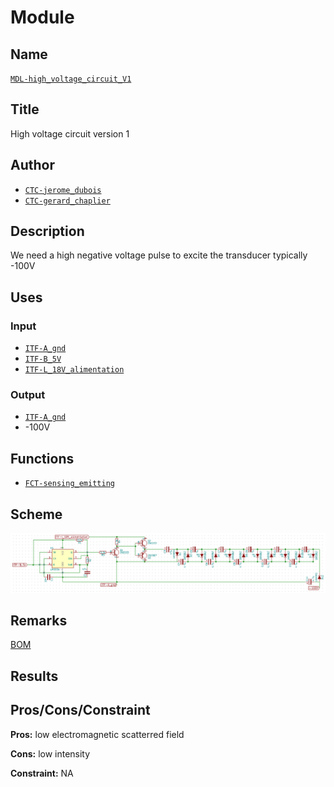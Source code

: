 # Module
<!---![](viewme.png)--->

## Name
[`MDL-high_voltage_circuit_V1`]()

## Title
High voltage circuit version 1

## Author
* [`CTC-jerome_dubois`]()
* [`CTC-gerard_chaplier`]()

## Description
We need a high negative voltage pulse to excite the transducer typically -100V

## Uses
### Input
* [`ITF-A_gnd`]()
* [`ITF-B_5V`]()
* [`ITF-L_18V_alimentation`]()

### Output
* [`ITF-A_gnd`]()
* -100V

## Functions
* [`FCT-sensing_emitting`]()

## Scheme
![](./images/scheme.png)

## Remarks
[BOM](./src/MDL-high_voltage_v1.csv)

## Results

## Pros/Cons/Constraint

**Pros:** low electromagnetic scatterred field

**Cons:** low intensity

**Constraint:** NA
